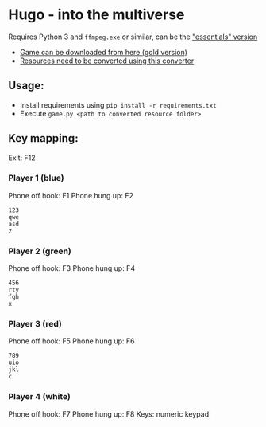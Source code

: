 # Hugo - into the multiverse

Requires Python 3 and `ffmpeg.exe` or similar, can be the ["essentials" version](https://www.gyan.dev/ffmpeg/builds/)

- [Game can be downloaded from here (gold version)](https://sites.google.com/view/ajugarconhugopc/juegos?authuser=0)
- [Resources need to be converted using this converter](../converter)

## Usage:
- Install requirements using `pip install -r requirements.txt`
- Execute `game.py <path to converted resource folder>`

## Key mapping:

Exit: F12

### Player 1 (blue)
Phone off hook: F1
Phone hung up: F2
```
123
qwe
asd
z
```

### Player 2 (green)
Phone off hook: F3
Phone hung up: F4
```
456
rty
fgh
x
```

### Player 3 (red)
Phone off hook: F5
Phone hung up: F6

```
789
uio
jkl
c
```

### Player 4 (white)
Phone off hook: F7
Phone hung up: F8
Keys: numeric keypad
